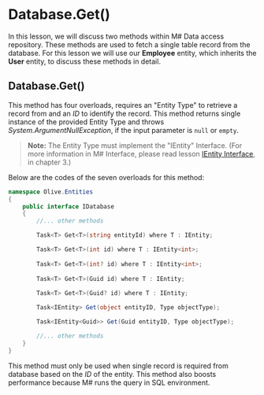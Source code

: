# Database.Get()

In this lesson, we will discuss two methods within M# Data access repository. These methods are used to fetch a single table record from the database. For this lesson we will use our **Employee** entity, which inherits the **User** entity, to discuss these methods in detail.

## Database.Get() 

This method has four overloads, requires an "Entity Type" to retrieve a record from and an *ID* to identify the record. This method returns single instance of the provided Entity Type and throws *System.ArgumentNullException*, if the input parameter is `null` or `empty`.

> **Note:** The Entity Type must implement the "IEntity" Interface. (For more information in M# Interface, please read lesson [IEntity Interface](https://github.com/Geeksltd/MSharp.Docs/blob/master/Domain/Advanced/IEntityInterface.md), in chapter 3.)

Below are the codes of the seven overloads for this method:

```csharp
namespace Olive.Entities
{
    public interface IDatabase
    {
        //... other methods

        Task<T> Get<T>(string entityId) where T : IEntity;

        Task<T> Get<T>(int id) where T : IEntity<int>;  
  
        Task<T> Get<T>(int? id) where T : IEntity<int>;  
  
        Task<T> Get<T>(Guid id) where T : IEntity;  
  
        Task<T> Get<T>(Guid? id) where T : IEntity;

        Task<IEntity> Get(object entityID, Type objectType);

        Task<IEntity<Guid>> Get(Guid entityID, Type objectType);

        //... other methods
    }
}
```

This method must only be used when single record is required from database based on the *ID* of the entity. This method also boosts performance because M# runs the query in SQL environment.